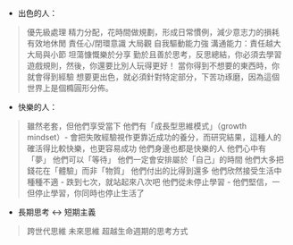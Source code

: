* 出色的人：

> 優先級處理
> 精力分配，花時間做規劃，形成日常慣例，減少意志力的損耗
> 有效地休閒
> 責任心/閉環意識
> 大局觀
> 自我驅動能力強
> 溝通能力：責任越大
> 大局與小節
> 坦蕩慷慨樂於分享
> 勤於且善於思考，反思總結，你必須去學習遊戲規則，然後，你還要比別人玩得更好！
> 當你得到不想要的東西時，你就會得到經驗
> 想要更出色，就必須針對特定部分，下苦功琢磨，因為這個世界上是個橢圓形分佈。

* 快樂的人：

> 雖然老套，但他們享受當下
> 他們有「成長型思維模式」（growth mindset）- 會把失敗經驗視作更靠近成功的養分，而研究結果，這種人的確活得比較快樂，也更容易成功
> 他們身邊也都是快樂的人
> 他們心中有「夢」
> 他們可以「等待」
> 他們一定會安排屬於「自己」的時間
> 他們大多把錢花在「體驗」而非「物質」
> 他們付出的比得到還多
> 他們欣然接受生活中種種不適 - 跌到七次，就站起來八次吧
> 他們從未停止學習 - 他們堅信，一但停止學習，你同時也停止生活了


* 長期思考 <-> 短期主義
> 跨世代思維
> 未來思維
> 超越生命週期的思考方式
